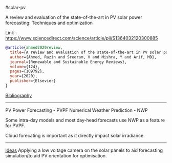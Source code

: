\#solar-pv

A review and evaluation of the state-of-the-art in PV solar power forecasting: Techniques and optimization

Link - https://www.sciencedirect.com/science/article/pii/S1364032120300885

````bibtex
@article{ahmed2020review,
  title={A review and evaluation of the state-of-the-art in PV solar power forecasting: Techniques and optimization},
  author={Ahmed, Razin and Sreeram, V and Mishra, Y and Arif, MD},
  journal={Renewable and Sustainable Energy Reviews},
  volume={124},
  pages={109792},
  year={2020},
  publisher={Elsevier}
}
````

[Bibliography](../Bibliography.md)

---

PV Power Forecasting - PVPF
Numerical Weather Prediction - NWP

Some intra-day models and most day-head forecasts use NWP as a feature for PVPF.

Cloud forecating is important as it directly impact solar irradiance.

---

[Ideas](../Ideas.md)
Applying a low voltage camera on the solar panels to aid forecasting simulation/to aid PV orientation for optimisation.
